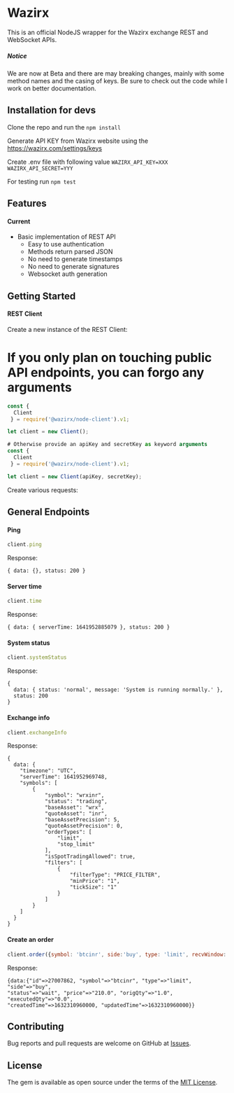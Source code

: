 # Wazirx

This is an official NodeJS wrapper for the Wazirx exchange REST and WebSocket APIs.

##### Notice

We are now at Beta and there are may breaking changes, mainly with some method names and the casing of keys. Be sure to check out the code while I work on better documentation.

## Installation for devs

Clone the repo and run the ```npm install```

Generate API KEY from Wazirx website using the https://wazirx.com/settings/keys

Create .env file with following value
```WAZIRX_API_KEY=XXX```
```WAZIRX_API_SECRET=YYY```

For testing run ```npm test```


## Features

#### Current

* Basic implementation of REST API
  * Easy to use authentication
  * Methods return parsed JSON
  * No need to generate timestamps
  * No need to generate signatures
  * Websocket auth generation


## Getting Started

#### REST Client

Create a new instance of the REST Client:

# If you only plan on touching public API endpoints, you can forgo any arguments
```js
const { 
  Client
 } = require('@wazirx/node-client').v1;

let client = new Client();

# Otherwise provide an apiKey and secretKey as keyword arguments
const { 
  Client
 } = require('@wazirx/node-client').v1;

let client = new Client(apiKey, secretKey);
```

Create various requests:

## General Endpoints

#### Ping

```js
client.ping
```
Response:
```json-doc
{ data: {}, status: 200 }
```
#### Server time

```js
client.time
```
Response:
```json-doc
{ data: { serverTime: 1641952885079 }, status: 200 }
```
#### System status

```js
client.systemStatus
```
Response:
```json-doc
{
  data: { status: 'normal', message: 'System is running normally.' },
  status: 200
}
```
#### Exchange info

```js
client.exchangeInfo
```
Response:
```json-doc
{
  data: {
    "timezone": "UTC",
    "serverTime": 1641952969748,
    "symbols": [
        {
            "symbol": "wrxinr",
            "status": "trading",
            "baseAsset": "wrx",
            "quoteAsset": "inr",
            "baseAssetPrecision": 5,
            "quoteAssetPrecision": 0,
            "orderTypes": [
                "limit",
                "stop_limit"
            ],
            "isSpotTradingAllowed": true,
            "filters": [
                {
                    "filterType": "PRICE_FILTER",
                    "minPrice": "1",
                    "tickSize": "1"
                }
            ]
        }
    ]
  }
}
```
#### Create an order
```js
client.order({symbol: 'btcinr', side:'buy', type: 'limit', recvWindow: 10000, quantity:1, price:50});
```
Response:
```json-doc
{data:{"id"=>27007862, "symbol"=>"btcinr", "type"=>"limit", "side"=>"buy",
"status"=>"wait", "price"=>"210.0", "origQty"=>"1.0", "executedQty"=>"0.0",
"createdTime"=>1632310960000, "updatedTime"=>1632310960000}}
```

## Contributing

Bug reports and pull requests are welcome on GitHub at [Issues](https://github.com/WazirX/wazirx-connector-nodejs/issues).

## License

The gem is available as open source under the terms of the [MIT License](http://opensource.org/licenses/MIT).